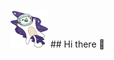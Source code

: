 
<!--![gato burro voando no espaço de capacete gif](/kity_space.gif) !-->

<img src="/kity_space.gif" alt="gato%20burro%20no%20espaço" width="60px" height="60px"> ## Hi there 👋


<!--
**ddr669/ddr669** is a ✨ _special_ ✨ repository because its `README.md` (this file) appears on your GitHub profile.

Here are some ideas to get you started:

- 🔭 I’m currently working on ...
- 🌱 I’m currently learning ...
- 👯 I’m looking to collaborate on ...
- 🤔 I’m looking for help with ...
- 💬 Ask me about ...
- 📫 How to reach me: ...
- 😄 Pronouns: ...
- ⚡ Fun fact: ...
-->
